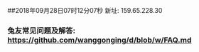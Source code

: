 ##2018年09月28日07时12分07秒 新址: 159.65.228.30
### 兔友常见问题及解答: https://github.com/wanggonging/d/blob/w/FAQ.md
